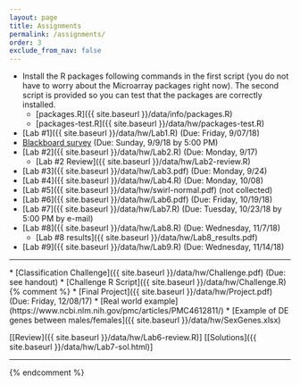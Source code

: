 ```yaml
---
layout: page
title: Assignments 
permalink: /assignments/
order: 3
exclude_from_nav: false
---
```


* Install the R packages following commands in the first script (you do not have to worry about the Microarray packages right now). The second script is provided so you can test that the packages are correctly installed. 
    * [packages.R]({{ site.baseurl }}/data/info/packages.R)
    * [packages-test.R]({{ site.baseurl }}/data/hw/packages-test.R) 
* [Lab #1]({{ site.baseurl }}/data/hw/Lab1.R) (Due: Friday, 9/07/18) 
* [Blackboard survey](https://easternct.blackboard.com/) (Due: Sunday, 9/9/18 by 5:00 PM)
* [Lab #2]({{ site.baseurl }}/data/hw/Lab2.R) (Due: Monday, 9/17) 
    * [Lab #2 Review]({{ site.baseurl }}/data/hw/Lab2-review.R) 
* [Lab #3]({{ site.baseurl }}/data/hw/Lab3.pdf) (Due: Monday, 9/24) 
* [Lab #4]({{ site.baseurl }}/data/hw/Lab4.R) (Due: Monday, 10/08) 
* [Lab #5]({{ site.baseurl }}/data/hw/swirl-normal.pdf) (not collected) 
* [Lab #6]({{ site.baseurl }}/data/hw/Lab6.pdf) (Due: Friday, 10/19/18)
* [Lab #7]({{ site.baseurl }}/data/hw/Lab7.R) (Due: Tuesday, 10/23/18 by 5:00 PM by e-mail) 
* [Lab #8]({{ site.baseurl }}/data/hw/Lab8.R) (Due: Wednesday, 11/7/18) 
    * [Lab #8 results]({{ site.baseurl }}/data/hw/Lab8_results.pdf)  
* [Lab #9]({{ site.baseurl }}/data/hw/Lab9.R) (Due: Wednesday, 11/14/18) 
<hr>
* [Classification Challenge]({{ site.baseurl }}/data/hw/Challenge.pdf) (Due: see handout)  
    * [Challenge R Script]({{ site.baseurl }}/data/hw/Challenge.R)
{% comment %}
* [Final Project]({{ site.baseurl }}/data/hw/Project.pdf) (Due: Friday, 12/08/17)
    * [Real world example](https://www.ncbi.nlm.nih.gov/pmc/articles/PMC4612811/)
    * [Example of DE genes between males/females]({{ site.baseurl }}/data/hw/SexGenes.xlsx)
 
[[Review]({{ site.baseurl }}/data/hw/Lab6-review.R)] 
[[Solutions]({{ site.baseurl }}/data/hw/Lab7-sol.html)] 

***
 
{% endcomment %}
